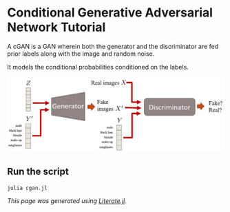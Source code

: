 # Conditional Generative Adversarial Network Tutorial

A cGAN is a GAN wherein both the generator and the discriminator are fed prior labels along with the image and random noise.

It models the conditional probabilities conditioned on the labels.

![cGAN](cGAN.jpg)

## Run the script 

```
julia cgan.jl
```

*This page was generated using [Literate.jl](https://github.com/fredrikekre/Literate.jl).*

